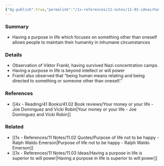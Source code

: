 ```yaml
---
{"dg-publish":true,"permalink":"/1x-references/11-notes/11-03-ideas/having-a-purpose-in-life-is-superior-to-will-power/","title":"Having a purpose in life is superior to will power"}
---
```



### Summary
- Having a purpose in life which focuses on something other than oneself allows people to maintain their humanity in inhumane circumstances

### Details
- Observation of Viktor Frankl, having survived Nazi concentration camps.
- Having a purpose in life is beyond intellect or will power
- Frankl also observed that “being human means relating and being directed to something or someone other than oneself.”

### References
- [[4x - Reading/41 Books/41.02 Book reviews/Your money or your life - Joe Dominguez and Vicki Robin\|Your money or your life - Joe Dominguez and Vicki Robin]]

### Related
- [[1x - References/11 Notes/11.02 Quotes/Purpose of life not to be happy - Ralph Waldo Emerson\|Purpose of life not to be happy - Ralph Waldo Emerson]]
- [[1x - References/11 Notes/11.03 Ideas/Having a purpose in life is superior to will power\|Having a purpose in life is superior to will power]]